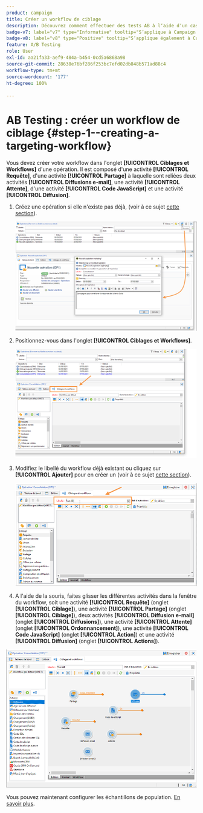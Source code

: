 ```yaml
---
product: campaign
title: Créer un workflow de ciblage
description: Découvrez comment effectuer des tests AB à lʼaide dʼun cas dʼutilisation spécifique.
badge-v7: label="v7" type="Informative" tooltip="S’applique à Campaign Classic v7"
badge-v8: label="v8" type="Positive" tooltip="S’applique également à Campaign v8"
feature: A/B Testing
role: User
exl-id: aa21fa33-aef9-484a-b454-0cd5a6868a98
source-git-commit: 28638e76bf286f253bc7efd02db848b571ad88c4
workflow-type: tm+mt
source-wordcount: '177'
ht-degree: 100%

---
```


# AB Testing : créer un workflow de ciblage {#step-1--creating-a-targeting-workflow}

Vous devez créer votre workflow dans l&#39;onglet **[!UICONTROL Ciblages et Workflows]** d&#39;une opération. Il est composé d&#39;une activité **[!UICONTROL Requête]**, d&#39;une activité **[!UICONTROL Partage]** à laquelle sont reliées deux activités **[!UICONTROL Diffusions e-mail]**, une activité **[!UICONTROL Attente]**, d&#39;une activité **[!UICONTROL Code JavaScript]** et une activité **[!UICONTROL Diffusion]**.

1. Créez une opération si elle n&#39;existe pas déjà, (voir à ce sujet [cette section](../../campaign/using/setting-up-marketing-campaigns.md#creating-a-campaign)).

   ![](assets/use_case_abtesting_targetwkfl_001.png)

1. Positionnez-vous dans l&#39;onglet **[!UICONTROL Ciblages et Workflows]**.

   ![](assets/use_case_abtesting_targetwkfl_002.png)

1. Modifiez le libellé du workflow déjà existant ou cliquez sur **[!UICONTROL Ajouter]** pour en créer un (voir à ce sujet [cette section](../../campaign/using/marketing-campaign-deliveries.md#selecting-the-target-population)).

   ![](assets/use_case_abtesting_targetwkfl_003.png)

1. A l&#39;aide de la souris, faites glisser les différentes activités dans la fenêtre du workflow, soit une activité **[!UICONTROL Requête]** (onglet **[!UICONTROL Ciblage]**), une activité **[!UICONTROL Partage]** (onglet **[!UICONTROL Ciblage]**), deux activités **[!UICONTROL Diffusion e-mail]** (onglet **[!UICONTROL Diffusions]**), une activité **[!UICONTROL Attente]** (onglet **[!UICONTROL Ordonnancement]**), une activité **[!UICONTROL Code JavaScript]** (onglet **[!UICONTROL Action]**) et une activité **[!UICONTROL Diffusion]** (onglet **[!UICONTROL Actions]**).

![](assets/use_case_abtesting_targetwkfl_004.png)

Vous pouvez maintenant configurer les échantillons de population. [En savoir plus](a-b-testing-uc-population-samples.md).
